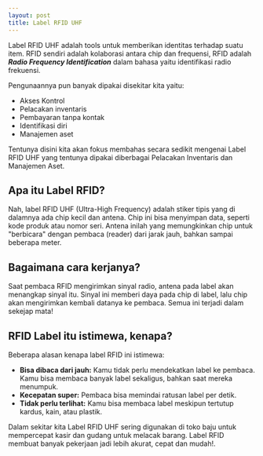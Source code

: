 ```yaml
---
layout: post
title: Label RFID UHF
---
```


Label RFID UHF adalah tools untuk memberikan identitas terhadap suatu item.
RFID sendiri adalah kolaborasi antara chip dan frequensi, RFID adalah **_Radio Frequency Identification_** dalam bahasa yaitu identifikasi radio frekuensi.

Pengunaannya pun banyak dipakai disekitar kita yaitu:

- Akses Kontrol
- Pelacakan inventaris
- Pembayaran tanpa kontak
- Identifikasi diri
- Manajemen aset

Tentunya disini kita akan fokus membahas secara sedikit mengenai Label RFID UHF yang tentunya dipakai diberbagai Pelacakan Inventaris dan Manajemen Aset.

## Apa itu Label RFID?

Nah, label RFID UHF (Ultra-High Frequency) adalah stiker tipis yang di dalamnya ada chip kecil dan antena. Chip ini bisa menyimpan data, seperti kode produk atau nomor seri. Antena inilah yang memungkinkan chip untuk "berbicara" dengan pembaca (reader) dari jarak jauh, bahkan sampai beberapa meter.

## Bagaimana cara kerjanya?

Saat pembaca RFID mengirimkan sinyal radio, antena pada label akan menangkap sinyal itu. Sinyal ini memberi daya pada chip di label, lalu chip akan mengirimkan kembali datanya ke pembaca. Semua ini terjadi dalam sekejap mata!

## RFID Label itu istimewa, kenapa?

Beberapa alasan kenapa label RFID ini istimewa:

- **Bisa dibaca dari jauh:** Kamu tidak perlu mendekatkan label ke pembaca. Kamu bisa membaca banyak label sekaligus, bahkan saat mereka menumpuk.
- **Kecepatan super:** Pembaca bisa memindai ratusan label per detik.
- **Tidak perlu terlihat:** Kamu bisa membaca label meskipun tertutup kardus, kain, atau plastik.

Dalam sekitar kita Label RFID UHF sering digunakan di toko baju untuk mempercepat kasir dan gudang untuk melacak barang. Label RFID membuat banyak pekerjaan jadi lebih akurat, cepat dan mudah!.
